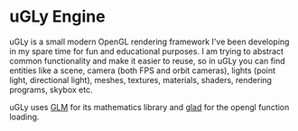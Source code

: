 # uGLy Engine
uGLy is a small modern OpenGL rendering framework I've been developing in my spare time for fun and educational purposes.
I am trying to abstract common functionality and make it easier to reuse, so in uGLy you can find entities like a scene, camera (both FPS and orbit cameras), lights (point light, directional light), meshes, textures, materials, shaders, rendering programs, skybox etc.

uGLy uses [GLM](https://glm.g-truc.net) for its mathematics library and [glad](https://github.com/Dav1dde/glad) for the opengl function loading.
